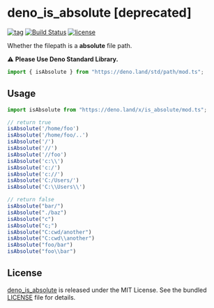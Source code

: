 # deno_is_absolute [deprecated]

[![tag](https://img.shields.io/github/release/justjavac/deno_is_absolute)](https://github.com/justjavac/deno_is_absolute/releases)
[![Build Status](https://github.com/justjavac/deno_is_absolute/workflows/ci/badge.svg?branch=master)](https://github.com/justjavac/deno_is_absolute/actions)
[![license](https://img.shields.io/github/license/justjavac/deno_is_absolute)](https://github.com/justjavac/deno_is_absolute/blob/master/LICENSE)

Whether the filepath is a **absolute** file path.

⚠️ **Please Use Deno Standard Library.**

```ts
import { isAbsolute } from "https://deno.land/std/path/mod.ts";
```

## Usage

```ts
import isAbsolute from "https://deno.land/x/is_absolute/mod.ts";

// return true
isAbsolute('/home/foo')
isAbsolute('/home/foo/..')
isAbsolute('/')
isAbsolute('//')
isAbsolute('//foo')
isAbsolute('c:\\')
isAbsolute('c:/')
isAbsolute('c://')
isAbsolute('C:/Users/')
isAbsolute('C:\\Users\\')

// return false
isAbsolute("bar/")
isAbsolute("./baz")
isAbsolute("c")
isAbsolute("c;")
isAbsolute("C:cwd/another")
isAbsolute("C:cwd\\another")
isAbsolute("foo/bar")
isAbsolute("foo\\bar")
```

## License

[deno_is_absolute](https://github.com/justjavac/deno_is_absolute) is released under the MIT License. See the bundled [LICENSE](./LICENSE) file for details.

